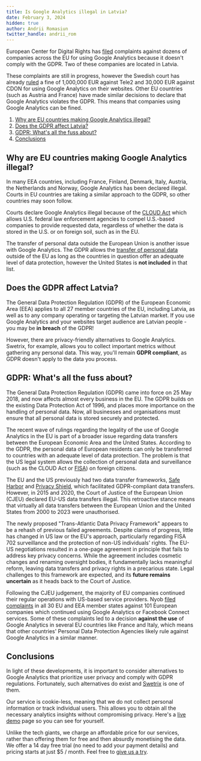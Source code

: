 ```yaml
---
title: Is Google Analytics illegal in Latvia?
date: February 3, 2024
hidden: true
author: Andrii Romasiun
twitter_handle: andrii_rom
---
```


European Center for Digital Rights has [filed](https://noyb.eu/en/101-complaints-eu-us-transfers-filed) complaints against dozens of companies across the EU for using Google Analytics because it doesn't comply with the GDPR. Two of these companies are located in Latvia.

These complaints are still in progress, however the Swedish court has already [ruled](https://noyb.eu/en/noyb-win-first-major-fine-eu-1-million-using-google-analytics) a fine of 1,000,000 EUR against Tele2 and 30,000 EUR against CDON for using Google Analytics on their websites.
Other EU countries (such as Austria and France) have made similar decisions to declare that Google Analytics violates the GDPR. This means that companies using Google Analytics can be fined.

<ol>
  <li>
    <a href="#why-eu-ga-illegal">
      Why are EU countries making Google Analytics illegal?
    </a>
  </li>
  <li>
    <a href="#gdpr-in-latvia">
      Does the GDPR affect Latvia?
    </a>
  </li>
  <li>
    <a href="#what-is-gdpr-fuss-about">
      GDPR: What's all the fuss about?
    </a>
  </li>
  <li>
    <a href="#conclusions">
      Conclusions
    </a>
  </li>
</ol>

<h2 id="why-eu-ga-illegal">
  Why are EU countries making Google Analytics illegal?
</h2>
In many EEA countries, including France, Finland, Denmark, Italy, Austria, the Netherlands and Norway, Google Analytics has been declared illegal. Courts in EU countries are taking a similar approach to the GDPR, so other countries may soon follow.

Courts declare Google Analytics illegal because of the [CLOUD Act](https://en.wikipedia.org/wiki/CLOUD_Act) which allows U.S. federal law enforcement agencies to compel U.S.-based companies to provide requested data, regardless of whether the data is stored in the U.S. or on foreign soil, such as in the EU.

The transfer of personal data outside the European Union is another issue with Google Analytics. The GDPR allows the [transfer of personal data](https://gdpr-info.eu/issues/third-countries/) outside of the EU as long as the countries in question offer an adequate level of data protection, however the United States is <b>not included</b> in that list.

<h2 id="gdpr-in-latvia">
  Does the GDPR affect Latvia?
</h2>
The General Data Protection Regulation (GDPR) of the European Economic Area (EEA) applies to all 27 member countries of the EU, including Latvia, as well as to any company operating or targeting the Latvian market.
If you use Google Analytics and your websites target audience are Latvian people - you may be <b>in breach</b> of the GDPR!

However, there are privacy-friendly alternatives to Google Analytics. Swetrix, for example, allows you to collect important metrics without gathering any personal data. This way, you'll remain <b>GDPR compliant</b>, as GDPR doesn't apply to the data you process.

<h2 id="what-is-gdpr-fuss-about">
  GDPR: What's all the fuss about?
</h2>
The General Data Protection Regulation (GDPR) came into force on 25 May 2018, and now affects almost every business in the EU. The GDPR builds on the existing Data Protection Act of 1996, and places more importance on the handling of personal data. Now, all businesses and organisations must ensure that all personal data is stored securely and protected.

The recent wave of rulings regarding the legality of the use of Google Analytics in the EU is part of a broader issue regarding data transfers between the European Economic Area and the United States. According to the GDPR, the personal data of European residents can only be transferred to countries with an adequate level of data protection. The problem is that the US legal system allows the collection of personal data and surveillance (such as the CLOUD Act or [FISA](https://en.wikipedia.org/wiki/Foreign_Intelligence_Surveillance_Act)) on foreign citizens.

The EU and the US previously had two data transfer frameworks, [Safe Harbor](https://en.wikipedia.org/wiki/International_Safe_Harbor_Privacy_Principles) and [Privacy Shield](https://en.wikipedia.org/wiki/EU%E2%80%93US_Privacy_Shield), which facilitated GDPR-compliant data transfers. However, in 2015 and 2020, the Court of Justice of the European Union (CJEU) declared EU-US data transfers illegal. This retroactive stance means that virtually all data transfers between the European Union and the United States from 2000 to 2023 were unauthorised.

The newly proposed "Trans-Atlantic Data Privacy Framework" appears to be a rehash of previous failed agreements. Despite claims of progress, little has changed in US law or the EU's approach, particularly regarding FISA 702 surveillance and the protection of non-US individuals' rights. The EU-US negotiations resulted in a one-page agreement in principle that fails to address key privacy concerns. While the agreement includes cosmetic changes and renaming oversight bodies, it fundamentally lacks meaningful reform, leaving data transfers and privacy rights in a precarious state. Legal challenges to this framework are expected, and its <b>future remains uncertain</b> as it heads back to the Court of Justice.

Following the CJEU judgement, the majority of EU companies continued their regular operations with US-based service providers. Nyob [filed complaints](https://noyb.eu/en/101-complaints-eu-us-transfers-filed) in all 30 EU and EEA member states against 101 European companies which continued using Google Analytics or Facebook Connect services. Some of these complaints led to a decision <b>against the use</b> of Google Analytics in several EU countries like France and Italy, which means that other countries' Personal Data Protection Agencies likely rule against Google Analytics in a similar manner.

<h2 id="conclusions">
  Conclusions
</h2>

In light of these developments, it is important to consider alternatives to Google Analytics that prioritize user privacy and comply with GDPR regulations. Fortunately, such alternatives do exist and [Swetrix](https://swetrix.com) is one of them.

Our service is cookie-less, meaning that we do not collect personal information or track individual users. This allows you to obtain all the necessary analytics insights without compromising privacy. Here's a [live demo](https://swetrix.com/projects/STEzHcB1rALV) page so you can see for yourself.

Unlike the tech giants, we charge an affordable price for our services, rather than offering them for free and then absurdly monetising the data. We offer a 14 day free trial (no need to add your payment details) and pricing starts at just $5 / month. Feel free to [give us a try](https://swetrix.com/signup).
